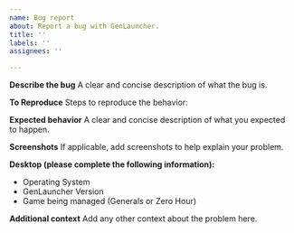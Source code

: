 ```yaml
---
name: Bug report
about: Report a bug with GenLauncher.
title: ''
labels: ''
assignees: ''

---
```


**Describe the bug**
A clear and concise description of what the bug is.

**To Reproduce**
Steps to reproduce the behavior:

**Expected behavior**
A clear and concise description of what you expected to happen.

**Screenshots**
If applicable, add screenshots to help explain your problem.

**Desktop (please complete the following information):**
 - Operating System
 - GenLauncher Version
 - Game being managed (Generals or Zero Hour)

**Additional context**
Add any other context about the problem here.
